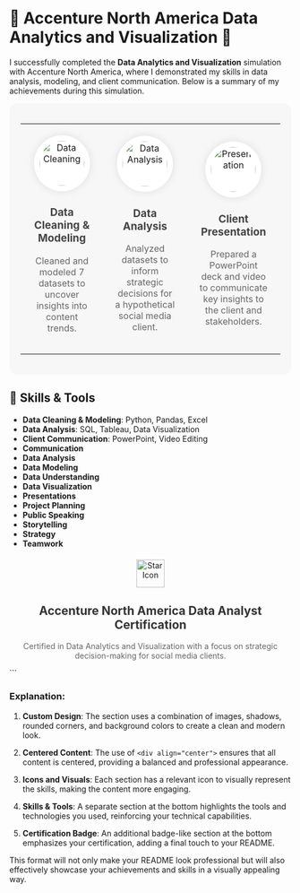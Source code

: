 # 🌟 Accenture North America Data Analytics and Visualization 🌟

I successfully completed the **Data Analytics and Visualization** simulation with Accenture North America, where I demonstrated my skills in data analysis, modeling, and client communication. Below is a summary of my achievements during this simulation.

<div align="center" style="padding: 20px; background-color: #f7f7f7; border-radius: 15px;">

<table style="width: 100%; border-collapse: collapse;">
  <tr>
    <td align="center" style="padding: 20px;">
      <img src="https://cdn-icons-png.flaticon.com/512/5143/5143301.png" width="80" height="80" alt="Data Cleaning" style="border-radius: 50%; background-color: #ffffff; padding: 10px; box-shadow: 0 0 15px rgba(0,0,0,0.1);"/>
      <h3 style="color: #444444;">Data Cleaning & Modeling</h3>
      <p style="color: #666666;">Cleaned and modeled 7 datasets to uncover insights into content trends.</p>
    </td>
    <td align="center" style="padding: 20px;">
      <img src="https://cdn-icons-png.flaticon.com/512/1484/1484907.png" width="80" height="80" alt="Data Analysis" style="border-radius: 50%; background-color: #ffffff; padding: 10px; box-shadow: 0 0 15px rgba(0,0,0,0.1);"/>
      <h3 style="color: #444444;">Data Analysis</h3>
      <p style="color: #666666;">Analyzed datasets to inform strategic decisions for a hypothetical social media client.</p>
    </td>
    <td align="center" style="padding: 20px;">
      <img src="https://cdn-icons-png.flaticon.com/512/2343/2343652.png" width="80" height="80" alt="Presentation" style="border-radius: 50%; background-color: #ffffff; padding: 10px; box-shadow: 0 0 15px rgba(0,0,0,0.1);"/>
      <h3 style="color: #444444;">Client Presentation</h3>
      <p style="color: #666666;">Prepared a PowerPoint deck and video to communicate key insights to the client and stakeholders.</p>
    </td>
  </tr>
</table>

</div>

## 🚀 Skills & Tools

- **Data Cleaning & Modeling**: Python, Pandas, Excel
- **Data Analysis**: SQL, Tableau, Data Visualization
- **Client Communication**: PowerPoint, Video Editing
- **Communication**
- **Data Analysis**
- **Data Modeling**
- **Data Understanding**
- **Data Visualization**
- **Presentations**
- **Project Planning**
- **Public Speaking**
- **Storytelling**
- **Strategy**
- **Teamwork**

<div align="center" style="margin-top: 20px;">
  <img src="https://cdn-icons-png.flaticon.com/512/2991/2991148.png" width="50" height="50" alt="Star Icon"/>
  <h2 style="color: #333333;">Accenture North America Data Analyst Certification</h2>
  <p style="color: #666666;">Certified in Data Analytics and Visualization with a focus on strategic decision-making for social media clients.</p>
</div>
```

### Explanation:

1. **Custom Design**: The section uses a combination of images, shadows, rounded corners, and background colors to create a clean and modern look.

2. **Centered Content**: The use of `<div align="center">` ensures that all content is centered, providing a balanced and professional appearance.

3. **Icons and Visuals**: Each section has a relevant icon to visually represent the skills, making the content more engaging.

4. **Skills & Tools**: A separate section at the bottom highlights the tools and technologies you used, reinforcing your technical capabilities.

5. **Certification Badge**: An additional badge-like section at the bottom emphasizes your certification, adding a final touch to your README.

This format will not only make your README look professional but will also effectively showcase your achievements and skills in a visually appealing way.
